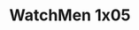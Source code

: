 ---
layout: episodios
title: "WatchMen 1x05"
url_serie_padre: 'watchmen-temporada-1'
category: 'series'
capitulo: 'yes'
anio: '2019'
prev: 'capitulo-4'
proximo: 'capitulo-6'
sandbox: allow-same-origin allow-forms
idioma: 'Subtitulado'
calidad: 'Full HD'
reproductores: ["https://api.cuevana3.io/rr/gd.php?h=ek5lbm9xYWNrS0xJMVp5b21KREk0dFBLbjVkaHhkRGdrOG1jbnBpUnhhS1Z5NTJybnBYWHk3WExnM3FDd2E2KzNwdVdxWjZva3F6ZHFHcURmOWlwcHRxU3FadVkyUT09"]
reproductor: fembed
clasificacion: '+10'
tags:
- Ciencia-Ficcion
---